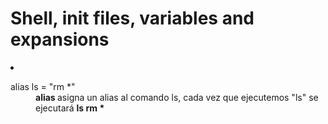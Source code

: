 <h1>Shell, init files, variables and expansions</h1>
<li>
    <dl>
        <dt><a herf="./0-alias">alias ls = "rm *"</a></dt>
        <dd><strong>alias </strong> asigna un alias al comando ls, cada vez que ejecutemos "ls" se ejecutará <strong>ls rm *</strong></dd>
    </dl>
</li>
